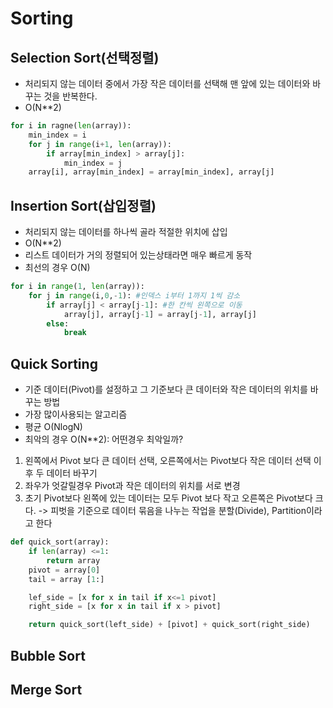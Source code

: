# Sorting

## Selection Sort(선택정렬)
+ 처리되지 않는 데이터 중에서 가장 작은 데이터를 선택해 맨 앞에 있는 데이터와 바꾸는 것을 반복한다.
+ O(N**2)
```py
for i in ragne(len(array)):
    min_index = i
    for j in range(i+1, len(array)):
        if array[min_index] > array[j]:
            min_index = j
    array[i], array[min_index] = array[min_index], array[j]
```
## Insertion Sort(삽입정렬)
+ 처리되지 않는 데이터를 하나씩 골라 적절한 위치에 삽입
+ O(N**2)
+ 리스트 데이터가 거의 정렬되어 있는상태라면 매우 빠르게 동작
+ 최선의 경우 O(N)
```py
for i in range(1, len(array)):
    for j in range(i,0,-1): #인덱스 i부터 1까지 1씩 감소
        if array[j] < array[j-1]: #한 칸씩 왼쪽으로 이동
            array[j], array[j-1] = array[j-1], array[j]
        else:
            break
```

## Quick Sorting
+ 기준 데이터(Pivot)를 설정하고 그 기준보다 큰 데이터와 작은 데이터의 위치를 바꾸는 방법 
+ 가장 많이사용되는 알고리즘
+ 평균 O(NlogN)
+ 최악의 경우 O(N**2): 어떤경우 최악일까?
1. 왼쪽에서 Pivot 보다 큰 데이터 선택, 오른쪽에서는 Pivot보다 작은 데이터 선택 이후 두 데이터 바꾸기
2. 좌우가 엇갈릴경우 Pivot과 작은 데이터의 위치를 서로 변경
3. 초기 Pivot보다 왼쪽에 있는 데이터는 모두 Pivot 보다 작고 오른쪽은 Pivot보다 크다. -> 피벗을 기준으로 데이터 묶음을 나누는 작업을 분할(Divide), Partition이라고 한다
```py
def quick_sort(array):
    if len(array) <=1:
        return array
    pivot = array[0]
    tail = array [1:]

    lef_side = [x for x in tail if x<=1 pivot]
    right_side = [x for x in tail if x > pivot]    

    return quick_sort(left_side) + [pivot] + quick_sort(right_side)
```

## Bubble Sort

## Merge Sort

